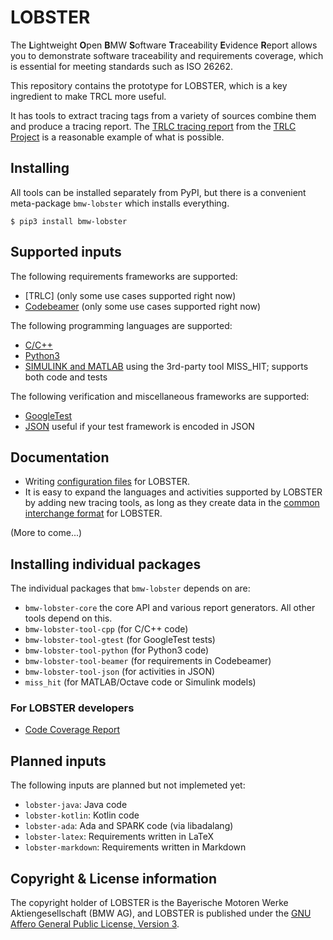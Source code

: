 # LOBSTER

The **L**ightweight **O**pen **B**MW **S**oftware **T**raceability
**E**vidence **R**eport allows you to demonstrate software traceability
and requirements coverage, which is essential for meeting standards
such as ISO 26262.

This repository contains the prototype for LOBSTER, which is a key
ingredient to make TRCL more useful.

It has tools to extract tracing tags from a variety of sources combine
them and produce a tracing report. The [TRLC tracing report](https://bmw-software-engineering.github.io/trlc/tracing.html)
from the [TRLC Project](https://github.com/bmw-software-engineering/trlc/) is a
reasonable example of what is possible.

## Installing

All tools can be installed separately from PyPI, but there is a
convenient meta-package `bmw-lobster` which installs everything.

```
$ pip3 install bmw-lobster
```

## Supported inputs

The following requirements frameworks are supported:

* [TRLC] (only some use cases supported right now)
* [Codebeamer](packages/lobster-tool-codebeamer/README.md) (only some use cases supported right now)

The following programming languages are supported:

* [C/C++](packages/lobster-tool-cpp/README.md)
* [Python3](packages/lobster-tool-python/README.md)
* [SIMULINK and MATLAB](https://misshit.org) using the 3rd-party tool
  MISS_HIT; supports both code and tests

The following verification and miscellaneous frameworks are supported:

* [GoogleTest](packages/lobster-tool-gtest/README.md)
* [JSON](packages/lobster-tool-json/README.md) useful if your test framework is encoded in JSON

## Documentation

* Writing [configuration files](documentation/config_files.md) for LOBSTER.
* It is easy to expand the languages and activities supported by
  LOBSTER by adding new tracing tools, as long as they create data in
  the [common interchange format](documentation/schemas.md) for LOBSTER.

(More to come...)

## Installing individual packages

The individual packages that `bmw-lobster` depends on are:

* `bmw-lobster-core` the core API and various report generators. All
  other tools depend on this.
* `bmw-lobster-tool-cpp` (for C/C++ code)
* `bmw-lobster-tool-gtest` (for GoogleTest tests)
* `bmw-lobster-tool-python` (for Python3 code)
* `bmw-lobster-tool-beamer` (for requirements in Codebeamer)
* `bmw-lobster-tool-json` (for activities in JSON)
* `miss_hit` (for MATLAB/Octave code or Simulink models)

### For LOBSTER developers

* [Code Coverage Report](https://bmw-software-engineering.github.io/lobster/htmlcov/index.html)

## Planned inputs

The following inputs are planned but not implemeted yet:

* `lobster-java`: Java code
* `lobster-kotlin`: Kotlin code
* `lobster-ada`: Ada and SPARK code (via libadalang)
* `lobster-latex`: Requirements written in LaTeX
* `lobster-markdown`: Requirements written in Markdown

## Copyright & License information

The copyright holder of LOBSTER is the Bayerische Motoren Werke
Aktiengesellschaft (BMW AG), and LOBSTER is published under the [GNU
Affero General Public License, Version 3](LICENSE.md).
